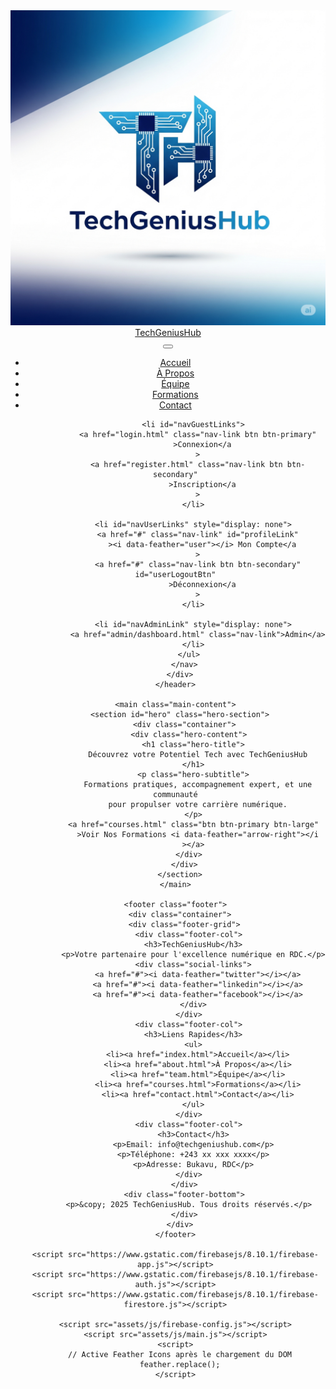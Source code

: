 <!DOCTYPE html>
<html lang="fr">
  <head>
    <base href="/techgeniushub-website/" />
    <meta charset="UTF-8" />
    <meta charset="UTF-8" />
    <meta name="viewport" content="width=device-width, initial-scale=1.0" />
    <title>TechGeniusHub - Accueil</title>
    <link rel="preconnect" href="https://fonts.googleapis.com" />
    <link rel="preconnect" href="https://fonts.gstatic.com" crossorigin />
    <link
      href="https://fonts.googleapis.com/css2?family=Montserrat:wght@400;700&family=Open+Sans:wght@400;600&display=swap"
      rel="stylesheet"
    />
    <link rel="stylesheet" href="assets/css/style.css" />
    <script src="https://cdn.jsdelivr.net/npm/feather-icons/dist/feather.min.js"></script>
  </head>
  <body>
    <header class="header">
      <div class="container">
        <a href="index.html" class="logo">
          <img src="assets/img/logo.png" alt="Logo TechGeniusHub" />
          TechGeniusHub
        </a>
        <nav class="main-nav">
          <button class="menu-toggle" aria-label="Toggle navigation">
            <i data-feather="menu"></i>
          </button>
          <ul class="nav-list">
            <li><a href="index.html" class="nav-link active">Accueil</a></li>
            <li><a href="about.html" class="nav-link">À Propos</a></li>
            <li><a href="team.html" class="nav-link">Équipe</a></li>
            <li><a href="courses.html" class="nav-link">Formations</a></li>
            <li><a href="contact.html" class="nav-link">Contact</a></li>

            <li id="navGuestLinks">
              <a href="login.html" class="nav-link btn btn-primary"
                >Connexion</a
              >
              <a href="register.html" class="nav-link btn btn-secondary"
                >Inscription</a
              >
            </li>

            <li id="navUserLinks" style="display: none">
              <a href="#" class="nav-link" id="profileLink"
                ><i data-feather="user"></i> Mon Compte</a
              >
              <a href="#" class="nav-link btn btn-secondary" id="userLogoutBtn"
                >Déconnexion</a
              >
            </li>

            <li id="navAdminLink" style="display: none">
              <a href="admin/dashboard.html" class="nav-link">Admin</a>
            </li>
          </ul>
        </nav>
      </div>
    </header>

    <main class="main-content">
      <section id="hero" class="hero-section">
        <div class="container">
          <div class="hero-content">
            <h1 class="hero-title">
              Découvrez votre Potentiel Tech avec TechGeniusHub
            </h1>
            <p class="hero-subtitle">
              Formations pratiques, accompagnement expert, et une communauté
              pour propulser votre carrière numérique.
            </p>
            <a href="courses.html" class="btn btn-primary btn-large"
              >Voir Nos Formations <i data-feather="arrow-right"></i
            ></a>
          </div>
        </div>
      </section>
    </main>

    <footer class="footer">
      <div class="container">
        <div class="footer-grid">
          <div class="footer-col">
            <h3>TechGeniusHub</h3>
            <p>Votre partenaire pour l'excellence numérique en RDC.</p>
            <div class="social-links">
              <a href="#"><i data-feather="twitter"></i></a>
              <a href="#"><i data-feather="linkedin"></i></a>
              <a href="#"><i data-feather="facebook"></i></a>
            </div>
          </div>
          <div class="footer-col">
            <h3>Liens Rapides</h3>
            <ul>
              <li><a href="index.html">Accueil</a></li>
              <li><a href="about.html">À Propos</a></li>
              <li><a href="team.html">Équipe</a></li>
              <li><a href="courses.html">Formations</a></li>
              <li><a href="contact.html">Contact</a></li>
            </ul>
          </div>
          <div class="footer-col">
            <h3>Contact</h3>
            <p>Email: info@techgeniushub.com</p>
            <p>Téléphone: +243 xx xxx xxxx</p>
            <p>Adresse: Bukavu, RDC</p>
          </div>
        </div>
        <div class="footer-bottom">
          <p>&copy; 2025 TechGeniusHub. Tous droits réservés.</p>
        </div>
      </div>
    </footer>

    <script src="https://www.gstatic.com/firebasejs/8.10.1/firebase-app.js"></script>
    <script src="https://www.gstatic.com/firebasejs/8.10.1/firebase-auth.js"></script>
    <script src="https://www.gstatic.com/firebasejs/8.10.1/firebase-firestore.js"></script>

    <script src="assets/js/firebase-config.js"></script>
    <script src="assets/js/main.js"></script>
    <script>
      // Active Feather Icons après le chargement du DOM
      feather.replace();
    </script>
  </body>
</html>

